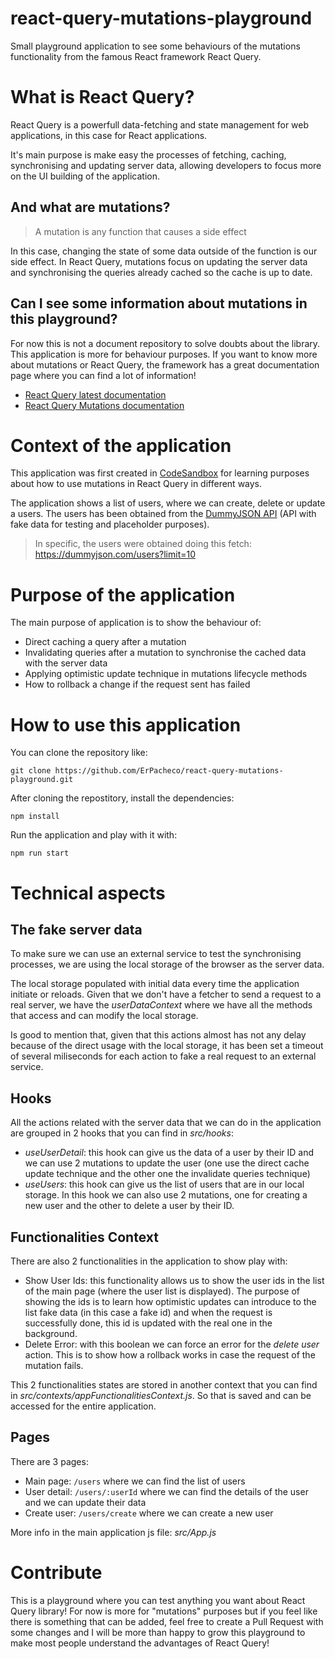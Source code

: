 # react-query-mutations-playground

Small playground application to see some behaviours of the mutations functionality from the famous React framework React Query.

# What is React Query?

React Query is a powerfull data-fetching and state management for web applications, in this case for React applications.

It's main purpose is make easy the processes of fetching, caching, synchronising and updating server data, allowing developers to focus more on the UI building of the application.

## And what are mutations?

> A mutation is any function that causes a side effect

In this case, changing the state of some data outside of the function is our side effect. In React Query, mutations focus on updating the server data and synchronising the queries already cached so the cache is up to date.

## Can I see some information about mutations in this playground?

For now this is not a document repository to solve doubts about the library. This application is more for behaviour purposes. If you want to know more about mutations or React Query, the framework has a great documentation page where you can find a lot of information!

- [React Query latest documentation](https://tanstack.com/query/latest/docs/react/overview)
- [React Query Mutations documentation](https://tanstack.com/query/v4/docs/react/guides/mutations)

# Context of the application

This application was first created in [CodeSandbox](https://codesandbox.io/) for learning purposes about how to use mutations in React Query in different ways.

The application shows a list of users, where we can create, delete or update a users. The users has been obtained from the [DummyJSON API](https://dummyjson.com) (API with fake data for testing and placeholder purposes).

> In specific, the users were obtained doing this fetch: https://dummyjson.com/users?limit=10

# Purpose of the application

The main purpose of application is to show the behaviour of:

- Direct caching a query after a mutation
- Invalidating queries after a mutation to synchronise the cached data with the server data
- Applying optimistic update technique in mutations lifecycle methods
- How to rollback a change if the request sent has failed

# How to use this application

You can clone the repository like:

```
git clone https://github.com/ErPacheco/react-query-mutations-playground.git
```

After cloning the repostitory, install the dependencies:

```
npm install
```

Run the application and play with it with:

```
npm run start
```

# Technical aspects

## The fake server data

To make sure we can use an external service to test the synchronising processes, we are using the local storage of the browser as the server data.

The local storage populated with initial data every time the application initiate or reloads. Given that we don't have a fetcher to send a request to a real server, we have the _userDataContext_ where we have all the methods that access and can modify the local storage.

Is good to mention that, given that this actions almost has not any delay because of the direct usage with the local storage, it has been set a timeout of several miliseconds for each action to fake a real request to an external service.

## Hooks

All the actions related with the server data that we can do in the application are grouped in 2 hooks that you can find in _src/hooks_:

- _useUserDetail_: this hook can give us the data of a user by their ID and we can use 2 mutations to update the user (one use the direct cache update technique and the other one the invalidate queries technique)
- _useUsers_: this hook can give us the list of users that are in our local storage. In this hook we can also use 2 mutations, one for creating a new user and the other to delete a user by their ID.

## Functionalities Context

There are also 2 functionalities in the application to show play with:

- Show User Ids: this functionality allows us to show the user ids in the list of the main page (where the user list is displayed). The purpose of showing the ids is to learn how optimistic updates can introduce to the list fake data (in this case a fake id) and when the request is successfully done, this id is updated with the real one in the background.
- Delete Error: with this boolean we can force an error for the _delete user_ action. This is to show how a rollback works in case the request of the mutation fails.

This 2 functionalities states are stored in another context that you can find in _src/contexts/appFunctionalitiesContext.js_. So that is saved and can be accessed for the entire application.

## Pages

There are 3 pages:

- Main page: `/users` where we can find the list of users
- User detail: `/users/:userId` where we can find the details of the user and we can update their data
- Create user: `/users/create` where we can create a new user

More info in the main application js file: _src/App.js_

# Contribute

This is a playground where you can test anything you want about React Query library! For now is more for "mutations" purposes but if you feel like there is something that can be added, feel free to create a Pull Request with some changes and I will be more than happy to grow this playground to make most people understand the advantages of React Query!
